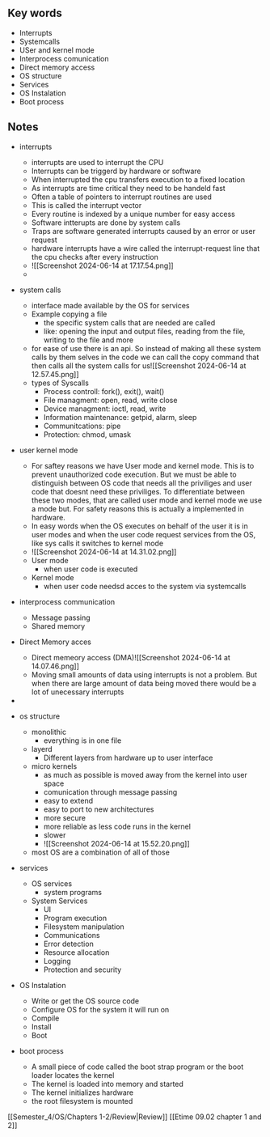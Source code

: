 ## Key words
- Interrupts
- Systemcalls
- USer and kernel mode
- Interprocess comunication
- Direct memory access
- OS structure
- Services
- OS Instalation
- Boot process


## Notes
- interrupts
	- interrupts are used to interrupt the CPU
	- Interrupts can be triggerd by hardware or software
	- When interrupted the cpu transfers execution to a fixed location
	- As interrupts are time critical they need to be handeld fast
	- Often a table of pointers to interrupt routines are used
	- This is called the interrupt vector
	- Every routine is indexed by a unique number for easy access
	- Software intterupts are done by system calls
	- Traps are software generated interrupts caused by an error or user request
	- hardware interrupts have a wire called the interrupt-request line that the cpu checks after every instruction
	- ![[Screenshot 2024-06-14 at 17.17.54.png]]
	- 
- system calls
	- interface made available by the OS for services
	- Example copying a file
		- the specific system calls that are needed  are called 
		- like: opening the input and output files, reading from the file, writing to the file and more
	- for ease of use there is an  api. So instead of making all these system calls by them selves in the code we can call the copy command that then calls all the system calls for us![[Screenshot 2024-06-14 at 12.57.45.png]]
	- types of Syscalls
		- Process controll: fork(), exit(), wait()
		- File managment: open, read, write close
		- Device managment: ioctl, read, write
		- Information maintenance: getpid, alarm, sleep
		- Communitcations: pipe 
		- Protection: chmod, umask
- user kernel mode
	- For saftey reasons we have User mode and kernel mode. This is to prevent unauthorized code execution. But we must be able to distinguish between OS code that needs all the priviliges and user code that doesnt need these priviliges. To differentiate between these two modes, that are called user mode and kernel mode we use a mode but. For safety reasons this is actually a implemented in hardware.
	- In easy words when the OS executes on behalf of the user it is in user modes and when the user code request services from the OS, like sys calls it switches to kernel mode
	- ![[Screenshot 2024-06-14 at 14.31.02.png]]
	- User mode
		- when user code is executed
	- Kernel mode
		- when user code needsd acces to the system via systemcalls
- interprocess communication
	- Message passing
	- Shared memory
- Direct Memory acces
	- Direct memeory access (DMA)![[Screenshot 2024-06-14 at 14.07.46.png]]
	- Moving small amounts of  data using interrupts is not a problem. But when there are large amount of data being moved there would be a lot of unecessary interrupts
- 
- os structure
	- monolithic 
		- everything is in one file
	- layerd
		- Different layers from hardware up to user interface
	- micro kernels
		- as much as possible is moved away from the kernel into user space
		- comunication through message passing
		- easy to extend
		- easy to port to new architectures
		- more secure
		- more reliable as less code runs in the kernel
		- slower
		- ![[Screenshot 2024-06-14 at 15.52.20.png]]
	- most OS are a combination of all of those

- services
	- OS services
		- system programs
	- System Services
		- UI
		- Program execution
		- Filesystem manipulation
		- Communications
		- Error detection
		- Resource allocation
		- Logging
		- Protection and security
- OS Instalation
	- Write or get the OS source code
	- Configure OS for the system it will run on
	- Compile
	- Install
	- Boot
- boot process
	- A small piece of code called the boot strap program or the boot loader locates the kernel
	- The kernel is loaded into memory and started
	- The kernel initializes hardware
	- the root filesystem is mounted




[[Semester_4/OS/Chapters 1-2/Review|Review]] [[Etime 09.02 chapter 1 and 2]]
